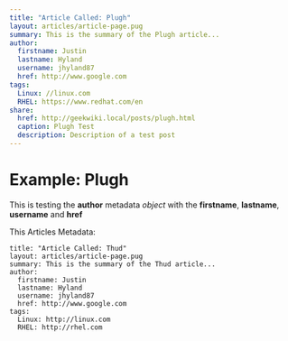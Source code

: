 ```yaml
---
title: "Article Called: Plugh"
layout: articles/article-page.pug
summary: This is the summary of the Plugh article...
author: 
  firstname: Justin
  lastname: Hyland
  username: jhyland87
  href: http://www.google.com
tags:
  Linux: //linux.com
  RHEL: https://www.redhat.com/en
share:
  href: http://geekwiki.local/posts/plugh.html
  caption: Plugh Test
  description: Description of a test post
---
```


# Example: Plugh

This is testing the **author** metadata *object* with the **firstname**, **lastname**, **username** and **href**


This Articles Metadata:

    title: "Article Called: Thud"
    layout: articles/article-page.pug
    summary: This is the summary of the Thud article...
    author: 
      firstname: Justin
      lastname: Hyland
      username: jhyland87
      href: http://www.google.com
    tags:
      Linux: http://linux.com
      RHEL: http://rhel.com